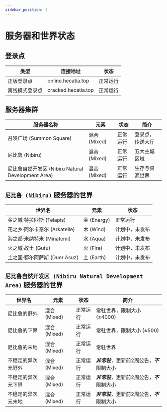 ```yaml
---
sidebar_position: 2
---
```


# 服务器和世界状态

## 登录点

| 类型 | 连接地址 | 状态 |
| --- | --- | --- |
| 正版登录点 | online.hecatia.top | 正常运行 |
| 离线模式登录点 | cracked.hecatia.top | 正常运行 |

## 服务器集群

| 服务器名称 | 元素 | 状态 | 简介 |
| --- | --- | --- | --- |
| 召唤广场 (Summon Square) | 混合 (Mixed) | 正常运行 | 登录点，传送大厅 |
| 尼比鲁 (Nibiru) | 混合 (Mixed) | 正常运行 | 五大主城区域 |
| 尼比鲁自然开发区 (Nibiru Natural Development Area) | 混合 (Mixed) | 正常运行 | 生存与资源世界 |

## `尼比鲁 (Nibiru)` 服务器的世界

| 世界名 | 元素 | 状态 |
| --- | --- | --- |
| 金之城·特拉匹斯 (Telapis) | 金 (Energy) | 正常运行 |
| 花之乡·阿尔卡泰尔 (Arkatelle) | 木 (Wind) | 计划中，未发布 |
| 海之都·米纳特米 (Minatemi) | 水 (Aqua) | 计划中，未发布 |
| 火之域·故土 (Gutu) | 火 (Fire) | 计划中，未发布 |
| 土之国·都尔阿萨斯 (Duer Asuz) | 土 (Earth) | 计划中，未发布 |

## `尼比鲁自然开发区 (Nibiru Natural Development Area)` 服务器的世界

| 世界名 | 元素 | 状态 | 简介 |
| --- | --- | --- | --- |
| 尼比鲁的野外 | 混合 (Mixed) | 正常运行 | 常驻世界，限制大小 (±4000) |
| 尼比鲁的下界 | 混合 (Mixed) | 正常运行 | 常驻世界，限制大小 (±500) |
| 尼比鲁的末地 | 混合 (Mixed) | 正常运行 | 常驻世界 |
| 不稳定的异次元野外 | 混合 (Mixed) | 正常运行 | ***非常驻***，更新前2周公告，***不***限制大小 |
| 不稳定的异次元下界 | 混合 (Mixed) | 正常运行 | ***非常驻***，更新前2周公告，***不***限制大小 |
| 不稳定的异次元末地 | 混合 (Mixed) | 正常运行 | ***非常驻***，更新前2周公告，***不***限制大小 |
